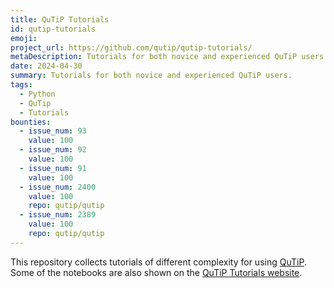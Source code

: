 ```yaml
---
title: QuTiP Tutorials
id: qutip-tutorials
emoji:
project_url: https://github.com/qutip/qutip-tutorials/
metaDescription: Tutorials for both novice and experienced QuTiP users.
date: 2024-04-30
summary: Tutorials for both novice and experienced QuTiP users.
tags:
  - Python
  - QuTip
  - Tutorials
bounties:
  - issue_num: 93
    value: 100
  - issue_num: 92
    value: 100
  - issue_num: 91
    value: 100
  - issue_num: 2400
    value: 100
    repo: qutip/qutip
  - issue_num: 2389
    value: 100
    repo: qutip/qutip
---
```


This repository collects tutorials of different complexity for using [QuTiP](https://qutip.org/). Some of the notebooks are also shown on the [QuTiP Tutorials website](https://qutip.org/tutorials).
